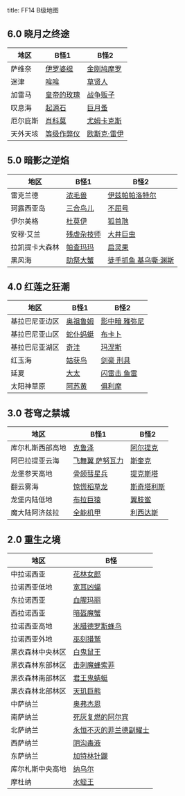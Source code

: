 title: FF14 B级地图

## 6.0 晓月之终途

|  地区   | B怪1  |  B怪2  |
|  ----  | ----  | ----  |
| 萨维奈  | [伊罗婆缇](https://cablemonkey.us/huntmap2/maps/Thavnair_-_Iravati.jpg)  | [金刚鸠摩罗](https://cablemonkey.us/huntmap2/maps/Thavnair_-_Vajrakumara.jpg)
| 迷津  | [哞哞](https://cablemonkey.us/huntmap2/maps/Labyrinthos_-_U-u-u-u.jpg) | [草贤人](https://cablemonkey.us/huntmap2/maps/Labyrinthos_-_Green_Archon.jpg) 
| 加雷马  | [皇帝的玫瑰](https://cablemonkey.us/huntmap2/maps/Labyrinthos_-_Green_Archon.jpg)  | [战争贩子](https://cablemonkey.us/huntmap2/maps/Garlemald_-_Warmonger.jpg)
| 叹息海  | [起源石](https://cablemonkey.us/huntmap2/maps/Mare_Lamentorum_-_Genesis_Rock.jpg) | [巨月蚤](https://cablemonkey.us/huntmap2/maps/Mare_Lamentorum_-_Daphnia_Magna.jpg) 
| 厄尔庇斯 | [肖科莫](https://cablemonkey.us/huntmap2/maps/Elpis_-_Shockmaw.jpg)  | [尤姆卡克斯](https://cablemonkey.us/huntmap2/maps/Elpis_-_Yumcax.jpg) 
| 天外天垓 | [等级作弊仪](https://cablemonkey.us/huntmap2/maps/Ultima_Thule_-_Level_Cheater.jpg) | [欧斯克·雷伊](https://cablemonkey.us/huntmap2/maps/Ultima_Thule_-_Oskh_Rhei.jpg)

## 5.0 暗影之逆焰

|  地区   | B怪1  |  B怪2  |
|  ----  | ----  | ----  |
| 雷克兰德 | [浓毛兽](https://cablemonkey.us/huntmap2/maps/Lakeland_-_La_Velue.jpg)  | [伊兹帕帕洛特尔](https://cablemonkey.us/huntmap2/maps/Lakeland_-_Itzpapalotl.jpg)
| 珂露西亚岛 | [三合鸟儿](https://cablemonkey.us/huntmap2/maps/Kholusia_-_Coquecigrue.jpg) | [不屈号](https://cablemonkey.us/huntmap2/maps/Kholusia_-_Indomitable.jpg) 
| 伊尔美格 | [杜莫伊](https://cablemonkey.us/huntmap2/maps/Il_Mheg_-_Domovoi.jpg)  | [狐首虺](https://cablemonkey.us/huntmap2/maps/Il_Mheg_-_Vulpangue.jpg)
| 安穆·艾兰 | [残虐杂技师](https://cablemonkey.us/huntmap2/maps/Amh_Araeng_-_Juggler_Hecatomb.jpg) | [大井巨虫](https://cablemonkey.us/huntmap2/maps/Amh_Araeng_-_Worm_of_the_Well.jpg) 
| 拉凯提卡大森林 | [帕查玛玛](https://cablemonkey.us/huntmap2/maps/The_Raktika_Greatwood_-_Mindmaker.jpg) | [启灵果](https://cablemonkey.us/huntmap2/maps/The_Raktika_Greatwood_-_Mindmaker.jpg) 
| 黑风海 | [助祭大蟹](https://cablemonkey.us/huntmap2/maps/The_Tempest_-_Deacon.jpg) | [徒手抓鱼 基乌嘶·渊斯](https://cablemonkey.us/huntmap2/maps/The_Tempest_-_Gilshs_Aath_Swiftclaw.jpg)

## 4.0 红莲之狂潮

|  地区   | B怪1  |  B怪2  |
|  ----  | ----  | ----  |
| 基拉巴尼亚边区 | [奥祖鲁姆](https://cablemonkey.us/huntmap2/maps/The_Fringes_-_Ouzelum.jpg)  | [影中暗 雅弥尼](https://cablemonkey.us/huntmap2/maps/The_Fringes_-_Shadow-dweller_Yamini.jpg)
| 基拉巴尼亚山区 | [蛇仆蚂蜓](https://cablemonkey.us/huntmap2/maps/The_Peaks_-_Gwas-y-neidr.jpg) | [布卡卜](https://cablemonkey.us/huntmap2/maps/The_Peaks_-_Buccaboo.jpg) 
| 基拉巴尼亚湖区 | [奇洼](https://cablemonkey.us/huntmap2/maps/The_Lochs_-_Kiwa.jpg)  | [玛涅斯](https://cablemonkey.us/huntmap2/maps/The_Lochs_-_Manes.jpg)
| 红玉海 | [姑获鸟](https://cablemonkey.us/huntmap2/maps/The_Ruby_Sea_-_Guhuo_Niao.jpg) | [剑豪 刑具](https://cablemonkey.us/huntmap2/maps/The_Ruby_Sea_-_Guhuo_Niao.jpg) 
| 延夏 | [大太](https://cablemonkey.us/huntmap2/maps/Yanxia_-_Deidar.jpg) | [闪雷击 鱼雷](https://cablemonkey.us/huntmap2/maps/Yanxia_-_Gyorai_Quickstrike.jpg) 
| 太阳神草原 | [阿苏黄](https://cablemonkey.us/huntmap2/maps/The_Azim_Steppe_-_Aswang.jpg) | [俱利摩](https://cablemonkey.us/huntmap2/maps/The_Azim_Steppe_-_Kurma.jpg)

## 3.0 苍穹之禁城

|  地区   | B怪1  |  B怪2  |
|  ----  | ----  | ----  |
| 库尔札斯西部高地 | [克鲁泽](https://cablemonkey.us/huntmap2/maps/The_Fringes_-_Ouzelum.jpg)  | [阿尔提克](https://cablemonkey.us/huntmap2/maps/The_Fringes_-_Shadow-dweller_Yamini.jpg)
| 阿巴拉提亚云海 | [飞舞翼 萨努瓦力](https://cablemonkey.us/huntmap2/maps/The_Sea_of_Clouds_-_Sanu_Vali_of_Dancing_Wings.jpg) | [斯奎克](https://cablemonkey.us/huntmap2/maps/The_Sea_of_Clouds_-_Squonk.jpg) 
| 龙堡参天高地 | [骨颌彗星兵](https://cablemonkey.us/huntmap2/maps/The_Dravanian_Forelands_-_Gnath_Cometdrone.jpg)  | [提克斯塔](https://cablemonkey.us/huntmap2/maps/The_Dravanian_Forelands_-_Thextera.jpg)
| 翻云雾海 | [惊慌稻草龙](https://cablemonkey.us/huntmap2/maps/The_Churning_Mists_-_The_Scarecrow.jpg) | [斯奇塔利斯](https://cablemonkey.us/huntmap2/maps/The_Churning_Mists_-_Scitalis.jpg) 
| 龙堡内陆低地 | [布拉巨猿](https://cablemonkey.us/huntmap2/maps/The_Dravanian_Hinterlands_-_False_Gigantopithecus.jpg) | [翼肢鲎](https://cablemonkey.us/huntmap2/maps/The_Dravanian_Hinterlands_-_Pterygotus.jpg) 
| 魔大陆阿济兹拉 | [全能机甲](https://cablemonkey.us/huntmap2/maps/Azys_Lla_-_Omni.jpg) | [利西达斯](https://cablemonkey.us/huntmap2/maps/Azys_Lla_-_Lycidas.jpg)

## 2.0 重生之境

|  地区   | B怪  |
|  ----  | ----  |
| 中拉诺西亚 | [花林女郎](https://cablemonkey.us/huntmap2/maps/Middle_La_Noscea_-_Skogs_Fru.jpg) 
| 拉诺西亚低地 | [宽耳凶蝠](https://cablemonkey.us/huntmap2/maps/Lower_La_Noscea_-_Barbastelle.jpg) 
| 东拉诺西亚 | [血腥玛丽](https://cablemonkey.us/huntmap2/maps/Eastern_La_Noscea_-_Bloody_Mary.jpg) 
| 西拉诺西亚 | [暗盔魔蟹](https://cablemonkey.us/huntmap2/maps/Western_La_Noscea_-_Dark_Helmet.jpg) 
| 拉诺西亚高地 | [米腊德罗斯蜂鸟](https://cablemonkey.us/huntmap2/maps/Upper_La_Noscea_-_Myradrosh.jpg) 
| 拉诺西亚外地 | [巫刻猎鹫](https://cablemonkey.us/huntmap2/maps/Outer_La_Noscea_-_Vuokho.jpg) 
| 黑衣森林中央林区 | [白鬼鼠王](https://cablemonkey.us/huntmap2/maps/Central_Shroud_-_White_Joker.jpg) 
| 黑衣森林东部林区 | [击刺魔蜂索菲](https://cablemonkey.us/huntmap2/maps/East_Shroud_-_Stinging_Sophie.jpg) 
| 黑衣森林南部林区 | [君王鬼蜻蜓](https://cablemonkey.us/huntmap2/maps/South_Shroud_-_Monarch_Ogrefly.jpg) 
| 黑衣森林北部林区 | [天玑巨熊](https://cablemonkey.us/huntmap2/maps/North_Shroud_-_Phecda.jpg) 
| 中萨纳兰 | [奥弗杰恩](https://cablemonkey.us/huntmap2/maps/Central_Thanalan_-_Ovjang.jpg) 
| 南萨纳兰 | [死灰复燃的阿尔宾](https://cablemonkey.us/huntmap2/maps/Southern_Thanalan_-_Albin_the_Ashen.jpg) 
| 北萨纳兰 | [永恒不灭的菲兰德副耀士](https://cablemonkey.us/huntmap2/maps/Northern_Thanalan_-_Flame_Sergeant_Dalvag.jpg) 
| 西萨纳兰 | [阴沟毒液](https://cablemonkey.us/huntmap2/maps/Western_Thanalan_-_Sewer_Syrup.jpg) 
| 东萨纳兰 | [加特林针鼹](https://cablemonkey.us/huntmap2/maps/Eastern_Thanalan_-_Gatling.jpg) 
| 库尔札斯中央高地 | [纳乌尔](https://cablemonkey.us/huntmap2/maps/Coerthas_Central_Highlands_-_Naul.jpg) 
| 摩杜纳 | [水蛭王](https://cablemonkey.us/huntmap2/maps/Mor_Dhona_-_Leech_King.jpg) 
